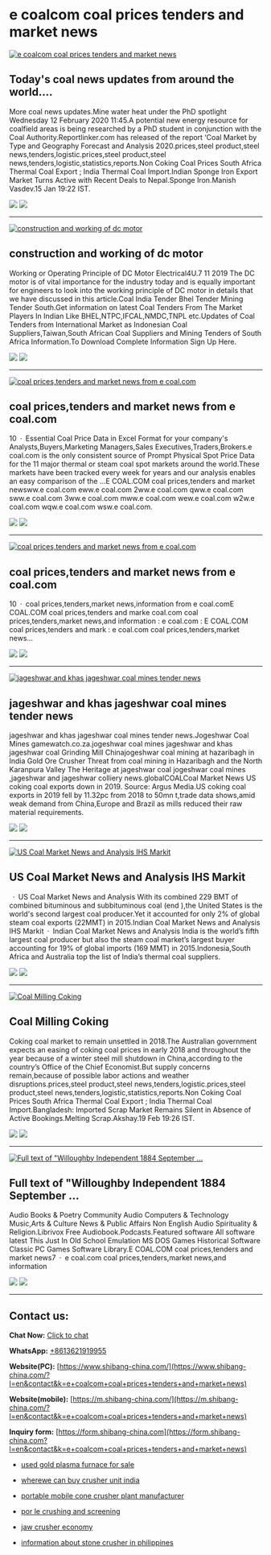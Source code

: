 # e coalcom coal prices tenders and market news

<a href="https://swt.shibang-china.com/?l=en&img&k=e+coalcom+coal+prices+tenders+and+market+news" target="_blank">![e coalcom coal prices tenders and market news](http://static.shibang-china.com/all-800x300/1229.jpg)</a>

## Today's coal news updates from around the world.…
More coal news updates.Mine water heat under the PhD spotlight Wednesday 12 February 2020 11:45.A potential new energy resource for coalfield areas is being researched by a PhD student in conjunction with the Coal Authority.Reportlinker.com has released of the report ‘Coal Market by Type and Geography Forecast and Analysis 2020.prices,steel product,steel news,tenders,logistic.prices,steel product,steel news,tenders,logistic,statistics,reports.Non Coking Coal Prices South Africa Thermal Coal Export ; India Thermal Coal Import.Indian Sponge Iron Export Market Turns Active with Recent Deals to Nepal.Sponge Iron.Manish Vasdev.15 Jan 19:22 IST.


<a href="https://whatsapp.shibangsoft.com/WhatsApp.php" target="_blank" title="WhatsApp">![](http://static.shibang-china.com/icon/whatsapp.png)</a> <a href="https://swt.shibang-china.com/?l=en&icon&k=e+coalcom+coal+prices+tenders+and+market+news" target="_blank">![](http://static.shibang-china.com/icon/chat-en.png)</a>

---

<a href="https://swt.shibang-china.com/?l=en&img&k=e+coalcom+coal+prices+tenders+and+market+news" target="_blank">![construction and working of dc motor](http://static.shibang-china.com/all-800x300/229.jpg)</a>

## construction and working of dc motor
Working or Operating Principle of DC Motor Electrical4U.7 11 2019 The DC motor is of vital importance for the industry today and is equally important for engineers to look into the working principle of DC motor in details that we have discussed in this article.Coal India Tender Bhel Tender Mining Tender South.Get information on latest Coal Tenders From The Market Players In Indian Like BHEL,NTPC,IFCAL,NMDC,TNPL etc.Updates of Coal Tenders from International Market as Indonesian Coal Suppliers,Taiwan,South African Coal Suppliers and Mining Tenders of South Africa Information.To Download Complete Information Sign Up Here.


<a href="https://whatsapp.shibangsoft.com/WhatsApp.php" target="_blank" title="WhatsApp">![](http://static.shibang-china.com/icon/whatsapp.png)</a> <a href="https://swt.shibang-china.com/?l=en&icon&k=e+coalcom+coal+prices+tenders+and+market+news" target="_blank">![](http://static.shibang-china.com/icon/chat-en.png)</a>

---

<a href="https://swt.shibang-china.com/?l=en&img&k=e+coalcom+coal+prices+tenders+and+market+news" target="_blank">![coal prices,tenders and market news from e coal.com](http://static.shibang-china.com/all-800x300/1253.jpg)</a>

## coal prices,tenders and market news from e coal.com
10&ensp;&#0183;&ensp;Essential Coal Price Data in Excel Format for your company's Analysts,Buyers,Marketing Managers,Sales Executives,Traders,Brokers.e coal.com is the only consistent source of Prompt Physical Spot Price Data for the 11 major thermal or steam coal spot markets around the world.These markets have been tracked every week for years and our analysis enables an easy comparison of the …E COAL.COM coal prices,tenders and market newsww.e coal.com eww.e coal.com 2ww.e coal.com qww.e coal.com sww.e coal.com 3ww.e coal.com mww.e coal.com wew.e coal.com w2w.e coal.com wqw.e coal.com wsw.e coal.com.


<a href="https://whatsapp.shibangsoft.com/WhatsApp.php" target="_blank" title="WhatsApp">![](http://static.shibang-china.com/icon/whatsapp.png)</a> <a href="https://swt.shibang-china.com/?l=en&icon&k=e+coalcom+coal+prices+tenders+and+market+news" target="_blank">![](http://static.shibang-china.com/icon/chat-en.png)</a>

---

<a href="https://swt.shibang-china.com/?l=en&img&k=e+coalcom+coal+prices+tenders+and+market+news" target="_blank">![coal prices,tenders and market news from e coal.com](http://static.shibang-china.com/all-800x300/40.jpg)</a>

## coal prices,tenders and market news from e coal.com
10&ensp;&#0183;&ensp;coal prices,tenders,market news,information from e coal.comE COAL.COM coal prices,tenders and marke coal.com coal prices,tenders,market news,and information : e coal.com : E COAL.COM coal prices,tenders and mark : e coal.com coal prices,tenders,market news…


<a href="https://whatsapp.shibangsoft.com/WhatsApp.php" target="_blank" title="WhatsApp">![](http://static.shibang-china.com/icon/whatsapp.png)</a> <a href="https://swt.shibang-china.com/?l=en&icon&k=e+coalcom+coal+prices+tenders+and+market+news" target="_blank">![](http://static.shibang-china.com/icon/chat-en.png)</a>

---

<a href="https://swt.shibang-china.com/?l=en&img&k=e+coalcom+coal+prices+tenders+and+market+news" target="_blank">![jageshwar and khas jageshwar coal mines tender news](http://static.shibang-china.com/all-800x300/85.jpg)</a>

## jageshwar and khas jageshwar coal mines tender news
jageshwar and khas jageshwar coal mines tender news.Jogeshwar Coal Mines gamewatch.co.za.jogeshwar coal mines jageshwar and khas jageshwar coal Grinding Mill Chinajogeshwar coal mining at hazaribagh in India Gold Ore Crusher Threat from coal mining in Hazaribagh and the North Karanpura Valley The Heritage at jageshwar coal jogeshwar coal mines ,jageshwar and jageshwar colliery news.globalCOALCoal Market News US coking coal exports down in 2019. Source: Argus Media.US coking coal exports in 2019 fell by 11.32pc from 2018 to 50mn t,trade data shows,amid weak demand from China,Europe and Brazil as mills reduced their raw material requirements.


<a href="https://whatsapp.shibangsoft.com/WhatsApp.php" target="_blank" title="WhatsApp">![](http://static.shibang-china.com/icon/whatsapp.png)</a> <a href="https://swt.shibang-china.com/?l=en&icon&k=e+coalcom+coal+prices+tenders+and+market+news" target="_blank">![](http://static.shibang-china.com/icon/chat-en.png)</a>

---

<a href="https://swt.shibang-china.com/?l=en&img&k=e+coalcom+coal+prices+tenders+and+market+news" target="_blank">![US Coal Market News and Analysis IHS Markit](http://static.shibang-china.com/all-800x300/906.jpg)</a>

## US Coal Market News and Analysis IHS Markit
&ensp;&#0183;&ensp;US Coal Market News and Analysis With its combined 229 BMT of combined bituminous and subbituminous coal (end ),the United States is the world's second largest coal producer.Yet it accounted for only 2% of global steam coal exports (22MMT) in 2015.Indian Coal Market News and Analysis IHS Markit&ensp;&#0183;&ensp;Indian Coal Market News and Analysis India is the world’s fifth largest coal producer but also the steam coal market’s largest buyer accounting for 19% of global imports (169 MMT) in 2015.Indonesia,South Africa and Australia top the list of India’s thermal coal suppliers.


<a href="https://whatsapp.shibangsoft.com/WhatsApp.php" target="_blank" title="WhatsApp">![](http://static.shibang-china.com/icon/whatsapp.png)</a> <a href="https://swt.shibang-china.com/?l=en&icon&k=e+coalcom+coal+prices+tenders+and+market+news" target="_blank">![](http://static.shibang-china.com/icon/chat-en.png)</a>

---

<a href="https://swt.shibang-china.com/?l=en&img&k=e+coalcom+coal+prices+tenders+and+market+news" target="_blank">![Coal Milling Coking](http://static.shibang-china.com/all-800x300/711.jpg)</a>

## Coal Milling Coking
Coking coal market to remain unsettled in 2018.The Australian government expects an easing of coking coal prices in early 2018 and throughout the year because of a winter steel mill shutdown in China,according to the country’s Office of the Chief Economist.But supply concerns remain,because of possible labor actions and weather disruptions.prices,steel product,steel news,tenders,logistic.prices,steel product,steel news,tenders,logistic,statistics,reports.Non Coking Coal Prices South Africa Thermal Coal Export ; India Thermal Coal Import.Bangladesh: Imported Scrap Market Remains Silent in Absence of Active Bookings.Melting Scrap.Akshay.19 Feb 19:26 IST.


<a href="https://whatsapp.shibangsoft.com/WhatsApp.php" target="_blank" title="WhatsApp">![](http://static.shibang-china.com/icon/whatsapp.png)</a> <a href="https://swt.shibang-china.com/?l=en&icon&k=e+coalcom+coal+prices+tenders+and+market+news" target="_blank">![](http://static.shibang-china.com/icon/chat-en.png)</a>

---

<a href="https://swt.shibang-china.com/?l=en&img&k=e+coalcom+coal+prices+tenders+and+market+news" target="_blank">![Full text of &quot;Willoughby Independent 1884 September …](http://static.shibang-china.com/all-800x300/1233.jpg)</a>

## Full text of &quot;Willoughby Independent 1884 September …
Audio Books &amp; Poetry Community Audio Computers &amp; Technology Music,Arts &amp; Culture News &amp; Public Affairs Non English Audio Spirituality &amp; Religion.Librivox Free Audiobook.Podcasts.Featured software All software latest This Just In Old School Emulation MS DOS Games Historical Software Classic PC Games Software Library.E COAL.COM coal prices,tenders and market news7&ensp;&#0183;&ensp;e coal.com coal prices,tenders,market news,and information


<a href="https://whatsapp.shibangsoft.com/WhatsApp.php" target="_blank" title="WhatsApp">![](http://static.shibang-china.com/icon/whatsapp.png)</a> <a href="https://swt.shibang-china.com/?l=en&icon&k=e+coalcom+coal+prices+tenders+and+market+news" target="_blank">![](http://static.shibang-china.com/icon/chat-en.png)</a>

---
## Contact us:

**Chat Now:** [Click to chat](https://swt.shibang-china.com?l=en&contact&k=e+coalcom+coal+prices+tenders+and+market+news)

**WhatsApp:**  [+8613621919955](https://whatsapp.shibangsoft.com/WhatsApp.php)

**Website(PC):** [https://www.shibang-china.com/](https://www.shibang-china.com/?l=en&contact&k=e+coalcom+coal+prices+tenders+and+market+news)

**Website(mobile):** [https://m.shibang-china.com/](https://m.shibang-china.com/?l=en&contact&k=e+coalcom+coal+prices+tenders+and+market+news)

**Inquiry form:** [https://form.shibang-china.com](https://form.shibang-china.com?l=en&contact&k=e+coalcom+coal+prices+tenders+and+market+news)

* [used gold plasma furnace for sale](../164/used%20gold%20plasma%20furnace%20for%20sale.md)

* [wherewe can buy crusher unit india](../168/wherewe%20can%20buy%20crusher%20unit%20india.md)

* [portable mobile cone crusher plant manufacturer](../165/portable%20mobile%20cone%20crusher%20plant%20manufacturer.md)

* [por le crushing and screening](../168/por%20le%20crushing%20and%20screening.md)

* [jaw crusher economy](../166/jaw%20crusher%20economy.md)

* [information about stone crusher in philippines](../166/information%20about%20stone%20crusher%20in%20philippines.md)